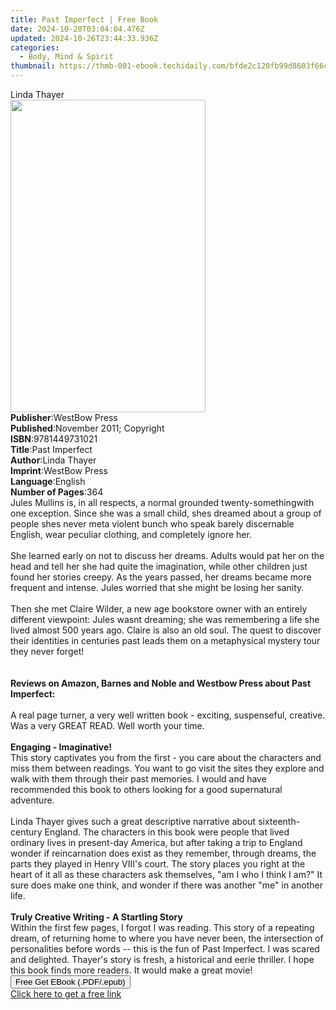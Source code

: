 ```yaml
---
title: Past Imperfect | Free Book
date: 2024-10-20T03:04:04.476Z
updated: 2024-10-26T23:44:33.936Z
categories:
  - Body, Mind & Spirit
thumbnail: https://thmb-001-ebook.techidaily.com/bfde2c120fb99d8603f66ca977066fb33aeb4c4590e5e664c11016cf21fcdcc4.jpg
---
```

<main id="book-container">
  <div class="flex flex-col">
    <div class="book-brief flex-1 py-6 px-4 sm:p-6 md:py-10 md:px-8">
      <!-- brief-->
      <div class="book-brief-main">Linda Thayer</div>
    </div>
    <div
      class="book-meta-info flex-1 grid gap-4 col-start-1 col-end-3 row-start-1 sm:mb-6 sm:grid-cols-4 lg:gap-6 lg:col-start-2 lg:row-end-6 lg:row-span-6 lg:mb-0"
    >
      <div
        class="book-meta-info-left place-content-center mt-4 p-4 text-sm leading-6 col-start-2 col-span-2 dark:text-slate-400"
      >
        <img
          class="w-full h-500 object-cover rounded-lg sm:h-255 sm:col-span-2 lg:col-span-full"
          src="https://img-001-ebook.techidaily.com/6d60fd3d2c4f4d5f5598ec2c04ce956a2f07c150680425ee02a2905fe6eefa49.jpg"
          alt=""
          width="312"
          height="500"
        />
      </div>
      <div
        class="book-meta-info-right mt-2 col-start-1 row-start-2 col-span-3 self-center"
      >
        <!-- meta data  -->
        <div class="flex flex-col px-4 md:px-8">
          <div class="flex-1">
            <strong>Publisher</strong>:<span class="px-2">WestBow Press</span>
          </div>
          <div class="flex-1">
            <strong>Published</strong>:<span class="px-2"
              >November 2011; Copyright</span
            >
          </div>
          <div class="flex-1">
            <strong>ISBN</strong>:<span class="px-2">9781449731021</span>
          </div>
          <div class="flex-1">
            <strong>Title</strong>:<span class="px-2">Past Imperfect</span>
          </div>
          <div class="flex-1">
            <strong>Author</strong>:<span class="px-2">Linda Thayer</span>
          </div>
          <div class="flex-1">
            <strong>Imprint</strong>:<span class="px-2">WestBow Press</span>
          </div>
          <div class="flex-1">
            <strong>Language</strong>:<span class="px-2">English</span>
          </div>
          <div class="flex-1">
            <strong>Number of Pages</strong>:<span class="px-2">364</span>
          </div>
        </div>
      </div>
    </div>
    <div class="book-description flex-1 py-6 px-4 sm:p-6 md:py-10 md:px-8">
      <div class="book-description-main">
        <div accordion-content="" id="description">
          Jules Mullins is, in all respects, a normal grounded
          twenty-somethingwith one exception. Since she was a small child, shes
          dreamed about a group of people shes never meta violent bunch who
          speak barely discernable English, wear peculiar clothing, and
          completely ignore her. <br /><br />She learned early on not to discuss
          her dreams. Adults would pat her on the head and tell her she had
          quite the imagination, while other children just found her stories
          creepy. As the years passed, her dreams became more frequent and
          intense. Jules worried that she might be losing her sanity.
          <br /><br />Then she met Claire Wilder, a new age bookstore owner with
          an entirely different viewpoint: Jules wasnt dreaming; she was
          remembering a life she lived almost 500 years ago. Claire is also an
          old soul. The quest to discover their identities in centuries past
          leads them on a metaphysical mystery tour they never forget!
          <br /><br /><br /><strong
            >Reviews on Amazon, Barnes and Noble and Westbow Press about Past
            Imperfect:</strong
          >
          <br /><br />A real page turner, a very well written book - exciting,
          suspenseful, creative. Was a very GREAT READ. Well worth your time.
          <br /><br /><strong>Engaging - Imaginative!</strong> <br />This story
          captivates you from the first - you care about the characters and miss
          them between readings. You want to go visit the sites they explore and
          walk with them through their past memories. I would and have
          recommended this book to others looking for a good supernatural
          adventure. <br /><br />Linda Thayer gives such a great descriptive
          narrative about sixteenth-century England. The characters in this book
          were people that lived ordinary lives in present-day America, but
          after taking a trip to England wonder if reincarnation does exist as
          they remember, through dreams, the parts they played in Henry VIII's
          court. The story places you right at the heart of it all as these
          characters ask themselves, "am I who I think I am?" It sure does make
          one think, and wonder if there was another "me" in another life.
          <br /><br /><strong
            >Truly Creative Writing - A Startling Story</strong
          >
          <br />Within the first few pages, I forgot I was reading. This story
          of a repeating dream, of returning home to where you have never been,
          the intersection of personalities before words -- this is the fun of
          Past Imperfect. I was scared and delighted. Thayer's story is fresh, a
          historical and eerie thriller. I hope this book finds more readers. It
          would make a great movie!
        </div>
        <div class="accordion-fader"></div>
      </div>
    </div>
    <div class="book-excerpts flex-1 py-6 px-4 sm:p-6 md:py-10 md:px-8"></div>
    <div
      class="book-about-author flex-1 py-6 px-4 sm:p-6 md:py-10 md:px-8"
    ></div>
    <div class="book-free-get flex-1 py-6 px-4 sm:p-6 md:py-10 md:px-8">
      <button
        id="btn-free-get"
        class="bg-blue-500 hover:bg-blue-700 text-white font-bold py-2 px-4 rounded"
      >
        Free Get EBook (.PDF/.epub)
      </button>
      <div id="countdown-display" class="px-2 text-lg mt-2"></div>
      <a
        id="free-link"
        class="hidden bg-blue-500 hover:bg-blue-700 text-white font-bold py-2 px-4 rounded"
        href="https://www.ebooks.com/en-us/book/138591020/past-imperfect/linda-thayer/"
        target="_blank"
        >Click here to get a free link</a
      >
    </div>
    <script>
      let countdownTime = 0;
      let countdownInterval = null;
      document
        .getElementById('btn-free-get')
        .addEventListener('click', startCountdown);
      function startCountdown() {
        countdownTime = new Date().getTime() + 60000 * 3;
        countdownInterval = setInterval(updateCountdown, 1000);
        document.getElementById('btn-free-get').disabled = true;
        document
          .getElementById('btn-free-get')
          .classList.add('bg-gray-500', 'cursor-not-allowed');
      }
      function updateCountdown() {
        let currentTime = new Date().getTime();
        let timeLeft = countdownTime - currentTime;
        let secondsLeft = Math.floor(timeLeft / 1000);
        document.getElementById('countdown-display').innerHTML =
          `Remaining time: ${secondsLeft} seconds.`;
        if (secondsLeft <= 0) {
          clearInterval(countdownInterval);
          document.getElementById('btn-free-get').classList.add('hidden');
          document.getElementById('free-link').classList.remove('hidden');
          document.getElementById('countdown-display').innerHTML = '';
        }
      }
    </script>
  </div>
</main>

<ins class="adsbygoogle"
      style="display:block"
      data-ad-client="ca-pub-7571918770474297"
      data-ad-slot="8358498916"
      data-ad-format="auto"
      data-full-width-responsive="true"></ins>
    